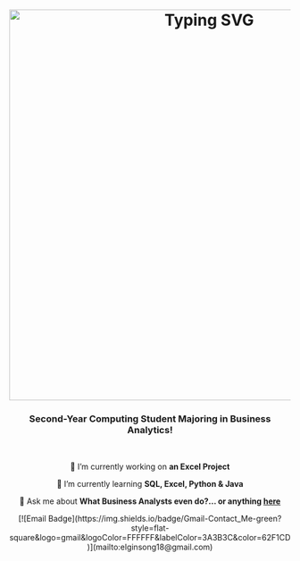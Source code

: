 <h1 align="center">
  <a href="https://git.io/typing-svg">
    <img src="https://readme-typing-svg.demolab.com?font=Fira+Code&center=true&pause=1000&width=700&lines=Hey+Visitor+%F0%9F%91%8B;I'm+Elgin!+%F0%9F%A4%9D" alt="Typing SVG" width="700">
  </a>
</h1>


<h3 align = "center"> Second-Year Computing Student Majoring in Business Analytics! </h3>

<br/>

<div align = "center">
  
  🔭 I’m currently working on **an Excel Project**
  
  🌱 I’m currently learning **SQL, Excel, Python & Java**
  
  💬 Ask me about **What Business Analysts even do?... or anything [here](https://github.com/finnerrrrr/finnerrrrr/issues)**

</div>

<div align = "center">
  [![Email Badge](https://img.shields.io/badge/Gmail-Contact_Me-green?style=flat-square&logo=gmail&logoColor=FFFFFF&labelColor=3A3B3C&color=62F1CD)](mailto:elginsong18@gmail.com)
</div>
  

<!--
**finnerrrrr/finnerrrrr** is a ✨ _special_ ✨ repository because its `README.md` (this file) appears on your GitHub profile.

Here are some ideas to get you started:

- 🔭 I’m currently working on ...
- 🌱 I’m currently learning ...
- 👯 I’m looking to collaborate on ...
- 🤔 I’m looking for help with ...
- 💬 Ask me about ...
- 📫 How to reach me: ...
- 😄 Pronouns: ...
- ⚡ Fun fact: ...
-->
